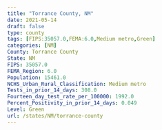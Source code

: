 ```yaml
---
title: "Torrance County, NM"
date: 2021-05-14
draft: false
type: county
tags: [FIPS:35057.0,FEMA:6.0,Medium metro,Green]
categories: [NM]
County: Torrance County
State: NM
FIPS: 35057.0
FEMA_Region: 6.0
Population: 15461.0
NCHS_Urban_Rural_Classification: Medium metro
Tests_in_prior_14_days: 308.0
Fourteen_day_test_rate_per_100000: 1992.0
Percent_Positivity_in_prior_14_days: 0.049
Level: Green
url: /states/NM/torrance-county
---
```



